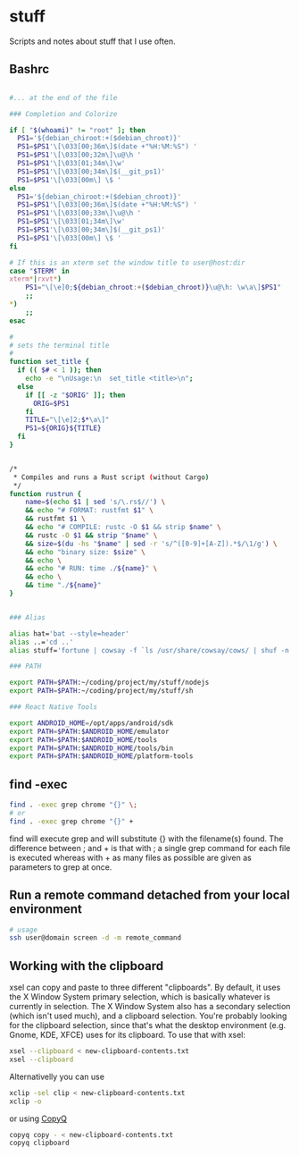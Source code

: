 # stuff

Scripts and notes about stuff that I use often.

## Bashrc

```bash

#... at the end of the file

### Completion and Colorize

if [ "$(whoami)" != "root" ]; then
  PS1='${debian_chiroot:+($debian_chroot)}'
  PS1=$PS1'\[\033[00;36m\]$(date +"%H:%M:%S") '
  PS1=$PS1'\[\033[00;32m\]\u@\h '
  PS1=$PS1'\[\033[01;34m\]\w'
  PS1=$PS1'\[\033[00;34m\]$(__git_ps1)'
  PS1=$PS1'\[\033[00m\] \$ '
else
  PS1='${debian_chiroot:+($debian_chroot)}'
  PS1=$PS1'\[\033[00;36m\]$(date +"%H:%M:%S") '
  PS1=$PS1'\[\033[00;33m\]\u@\h '
  PS1=$PS1'\[\033[01;34m\]\w'
  PS1=$PS1'\[\033[00;34m\]$(__git_ps1)'
  PS1=$PS1'\[\033[00m\] \$ '
fi

# If this is an xterm set the window title to user@host:dir
case "$TERM" in
xterm*|rxvt*)
    PS1="\[\e]0;${debian_chroot:+($debian_chroot)}\u@\h: \w\a\]$PS1"
    ;;
*)
    ;;
esac

#
# sets the terminal title
#
function set_title {
  if (( $# < 1 )); then
    echo -e "\nUsage:\n  set_title <title>\n";
  else
    if [[ -z "$ORIG" ]]; then
      ORIG=$PS1
    fi
    TITLE="\[\e]2;$*\a\]"
    PS1=${ORIG}${TITLE}
  fi
}


/*
 * Compiles and runs a Rust script (without Cargo)
 */
function rustrun {
    name=$(echo $1 | sed 's/\.rs$//') \
    && echo "# FORMAT: rustfmt $1" \
    && rustfmt $1 \
    && echo "# COMPILE: rustc -O $1 && strip $name" \
    && rustc -O $1 && strip "$name" \
    && size=$(du -hs "$name" | sed -r 's/^([0-9]+[A-Z]).*$/\1/g') \
    && echo "binary size: $size" \
    && echo \
    && echo "# RUN: time ./${name}" \
    && echo \
    && time "./${name}"
}


### Alias

alias hat='bat --style=header'
alias ..='cd ..'
alias stuff='fortune | cowsay -f `ls /usr/share/cowsay/cows/ | shuf -n 1`'

### PATH

export PATH=$PATH:~/coding/project/my/stuff/nodejs
export PATH=$PATH:~/coding/project/my/stuff/sh

### React Native Tools

export ANDROID_HOME=/opt/apps/android/sdk
export PATH=$PATH:$ANDROID_HOME/emulator
export PATH=$PATH:$ANDROID_HOME/tools
export PATH=$PATH:$ANDROID_HOME/tools/bin
export PATH=$PATH:$ANDROID_HOME/platform-tools

```

## find -exec


```bash
find . -exec grep chrome "{}" \;
# or
find . -exec grep chrome "{}" +
```

find will execute grep and will substitute {} with the filename(s) found. The difference between ; and + is that with ; a single grep command for each file is executed whereas with + as many files as possible are given as parameters to grep at once.


## Run a remote command detached from your local environment

```bash
# usage
ssh user@domain screen -d -m remote_command
```

## Working with the clipboard

xsel can copy and paste to three different "clipboards". By default, it uses the X Window System primary selection, which is basically whatever is currently in selection. The X Window System also has a secondary selection (which isn't used much), and a clipboard selection. You're probably looking for the clipboard selection, since that's what the desktop environment (e.g. Gnome, KDE, XFCE) uses for its clipboard. To use that with xsel:

```bash
xsel --clipboard < new-clipboard-contents.txt
xsel --clipboard
```

Alternativelly you can use

```bash
xclip -sel clip < new-clipboard-contents.txt
xclip -o
```

or using [CopyQ](ttps://hluk.github.io/CopyQ/)

```bash
copyq copy - < new-clipboard-contents.txt
copyq clipboard
```
